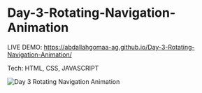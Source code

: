 # Day-3-Rotating-Navigation-Animation

LIVE DEMO: https://abdallahgomaa-ag.github.io/Day-3-Rotating-Navigation-Animation/

Tech: HTML, CSS, JAVASCRIPT

![Day 3 Rotating Navigation Animation](https://github.com/AbdAllahGomaa-AG/Day-3-Rotating-Navigation-Animation/assets/73030608/512332f1-3e90-4c25-b24c-72bf73d8f79d)
